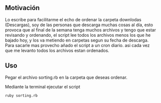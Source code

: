 ## Motivación

Lo escribe para facilitarme el echo de ordenar la carpeta downlodas (Descargas), soy de las personas que descarga muchas cosas al día, esto provoca que al final de la semana tenga muchos archivos y tengo que estar revisando y ordenando, el script lee todos los archivos menos los que he bajado hoy, y los va metiendo en carpetas segun su fecha de descarga. Para sacarle mas provecho añado el script a un cron diario. asi cada vez que me levanto todos los archivos estan ordenados.

## Uso

Pegar el archivo sorting.rb en la carpeta que deseas ordenar.

Mediante la terminal ejecutar el script 

`
ruby sorting.rb
`
